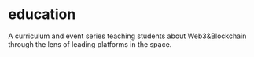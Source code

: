 # education
A curriculum and event series teaching students about Web3&amp;Blockchain through the lens of leading platforms in the space.
